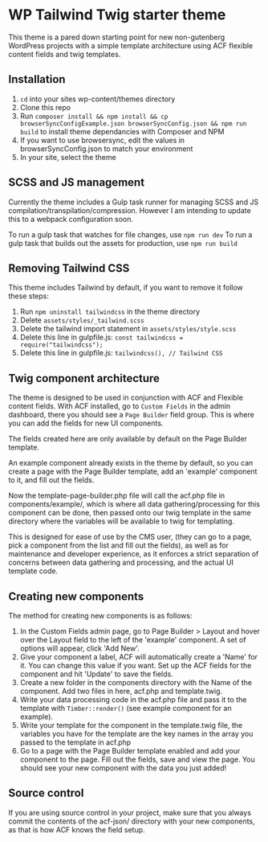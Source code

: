 # WP Tailwind Twig starter theme

This theme is a pared down starting point for new non-gutenberg WordPress projects with a simple template architecture using ACF flexible content fields and twig templates.

## Installation

1. `cd` into your sites wp-content/themes directory
2. Clone this repo
3. Run `composer install && npm install && cp browserSyncConfigExample.json browserSyncConfig.json && npm run build` to install theme dependancies with Composer and NPM
4. If you want to use browsersync, edit the values in browserSyncConfig.json to match your environment
5. In your site, select the theme

## SCSS and JS management

Currently the theme includes a Gulp task runner for managing SCSS and JS compilation/transpilation/compression. However I am intending to update this to a webpack configuration soon.

To run a gulp task that watches for file changes, use `npm run dev`
To run a gulp task that builds out the assets for production, use `npm run build`

## Removing Tailwind CSS

This theme includes Tailwind by default, if you want to remove it follow these steps:

1. Run `npm uninstall tailwindcss` in the theme directory
2. Delete `assets/styles/_tailwind.scss`
3. Delete the tailwind import statement in `assets/styles/style.scss`
4. Delete this line in gulpfile.js: `const tailwindcss = require("tailwindcss");`
5. Delete this line in gulpfile.js: `tailwindcss(), // Tailwind CSS`

## Twig component architecture

The theme is designed to be used in conjunction with ACF and Flexible content fields. With ACF installed, go to `Custom Fields` in the admin dashboard, there you should see a `Page Builder` field group. This is where you can add the fields for new UI components.

The fields created here are only available by default on the Page Builder template.

An example component already exists in the theme by default, so you can create a page with the Page Builder template, add an 'example' component to it, and fill out the fields.

Now the template-page-builder.php file will call the acf.php file in components/example/, which is where all data gathering/processing for this component can be done, then passed onto our twig template in the same directory where the variables will be available to twig for templating.

This is designed for ease of use by the CMS user, (they can go to a page, pick a component from the list and fill out the fields), as well as for maintenance and developer experience, as it enforces a strict separation of concerns between data gathering and processing, and the actual UI template code.

## Creating new components

The method for creating new components is as follows:

1. In the Custom Fields admin page, go to Page Builder > Layout and hover over the Layout field to the left of the 'example' component. A set of options will appear, click 'Add New'.
2. Give your component a label, ACF will automatically create a 'Name' for it. You can change this value if you want. Set up the ACF fields for the component and hit 'Update' to save the fields.
3. Create a new folder in the components directory with the Name of the component. Add two files in here, acf.php and template.twig.
4. Write your data processing code in the acf.php file and pass it to the template with `Timber::render()` (see example component for an example).
5. Write your template for the component in the template.twig file, the variables you have for the template are the key names in the array you passed to the template in acf.php
6. Go to a page with the Page Builder template enabled and add your component to the page. Fill out the fields, save and view the page. You should see your new component with the data you just added!

## Source control

If you are using source control in your project, make sure that you always commit the contents of the acf-json/ directory with your new components, as that is how ACF knows the field setup.